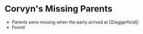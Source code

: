 # Corvyn's Missing Parents

* Parents were missing when the party arrived at [[Daggerford]]
* Found 